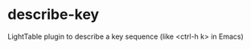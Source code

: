 describe-key
============

LightTable plugin to describe a key sequence (like &lt;ctrl-h k> in Emacs)
